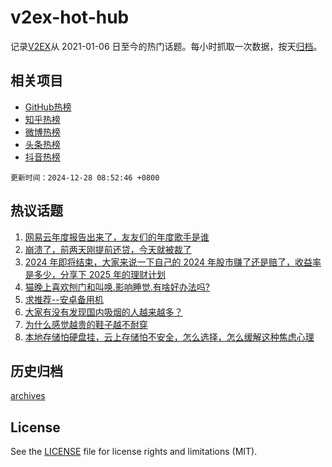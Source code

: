 # v2ex-hot-hub

 记录[V2EX](https://www.v2ex.com/)从 2021-01-06 日至今的热门话题。每小时抓取一次数据，按天[归档](archives)。
 
 ## 相关项目

- [GitHub热榜](https://github.com/lonnyzhang423/github-hot-hub)
- [知乎热榜](https://github.com/lonnyzhang423/zhihu-hot-hub)
- [微博热榜](https://github.com/lonnyzhang423/weibo-hot-hub)
- [头条热榜](https://github.com/lonnyzhang423/toutiao-hot-hub)
- [抖音热榜](https://github.com/lonnyzhang423/douyin-hot-hub)


 `更新时间：2024-12-28 08:52:46 +0800`

## 热议话题

1. [网易云年度报告出来了，友友们的年度歌手是谁](https://www.v2ex.com/t/1100594)
1. [崩溃了，前两天刚提前还贷，今天就被裁了](https://www.v2ex.com/t/1100584)
1. [2024 年即将结束，大家来说一下自己的 2024 年股市赚了还是赔了，收益率是多少，分享下 2025 年的理财计划](https://www.v2ex.com/t/1100585)
1. [猫晚上喜欢刨门和叫唤.影响睡觉.有啥好办法吗?](https://www.v2ex.com/t/1100605)
1. [求推荐--安卓备用机](https://www.v2ex.com/t/1100601)
1. [大家有没有发现国内吸烟的人越来越多？](https://www.v2ex.com/t/1100686)
1. [为什么感觉越贵的鞋子越不耐穿](https://www.v2ex.com/t/1100610)
1. [本地存储怕硬盘挂，云上存储怕不安全，怎么选择，怎么缓解这种焦虑心理](https://www.v2ex.com/t/1100661)

## 历史归档

[archives](archives)

## License

See the [LICENSE](LICENSE) file for license rights and limitations (MIT).
